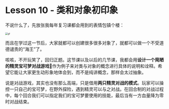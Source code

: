 # Lesson 10 - 类和对象初印象

不说什么了，先放张我每年复习课都会用到的表情包镇个楼：

<img src="C:\Users\10341\Desktop\Java-Courseware\Lesson10\gf.png" alt="gf" style="zoom:50%;" />

而且在学过这一节后，大家就都可以创建很多很多对象了，就都可以做一个不受道德谴责的“海王”了。

咳咳，不开玩笑了，回归正题。这节课以及以后的几节课，我都会用**设计一个简陋的精灵宝可梦对战游戏**:space_invader:作为例子来对类与对象的概念进行具体的说明和诠释。希望它能让大家更生动形象地体会到，而不是纯讲概念，那样会太过抽象。

说是对战游戏，其实也没有那么高端，只是借用**两只精灵对战的模式**。玩家可以操控一只自己的宝可梦，在野外探险，遇到精灵可以与之对战。在回合制的对战过程中，每个回合我们可以指定我们的宝可梦要使用的技能，最后当有一方血量降为零时对战结束。


